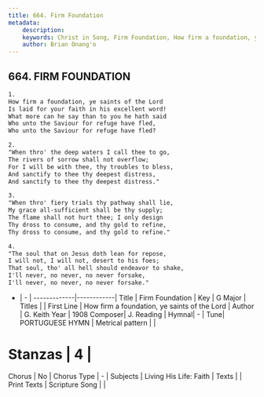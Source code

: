 ```yaml
---
title: 664. Firm Foundation
metadata:
    description: 
    keywords: Christ in Song, Firm Foundation, How firm a foundation, ye saints of the Lord, 
    author: Brian Onang'o
---
```



## 664. FIRM FOUNDATION

```txt
1.
How firm a foundation, ye saints of the Lord
Is laid for your faith in his excellent word!
What more can he say than to you he hath said
Who unto the Saviour for refuge have fled,
Who unto the Saviour for refuge have fled?

2.
"When thro' the deep waters I call thee to go,
The rivers of sorrow shall not overflow;
For I will be with thee, thy troubles to bless,
And sanctify to thee thy deepest distress,
And sanctify to thee thy deepest distress."

3.
"When thro' fiery trials thy pathway shall lie,
My grace all-sufficient shall be thy supply;
The flame shall not hurt thee; I only design
Thy dross to consume, and thy gold to refine,
Thy dross to consume, and thy gold to refine."

4.
"The soul that on Jesus doth lean for repose,
I will not, I will not, desert to his foes;
That soul, tho' all hell should endeavor to shake,
I'll never, no never, no never forsake,
I'll never, no never, no never forsake."
```

- |   -  |
-------------|------------|
Title | Firm Foundation |
Key | G Major |
Titles |  |
First Line | How firm a foundation, ye saints of the Lord |
Author | G. Keith
Year | 1908
Composer| J. Reading |
Hymnal|  - |
Tune| PORTUGUESE HYMN |
Metrical pattern | |
# Stanzas | 4 |
Chorus | No |
Chorus Type | - |
Subjects | Living His Life: Faith |
Texts |  |
Print Texts | 
Scripture Song |  |
  
